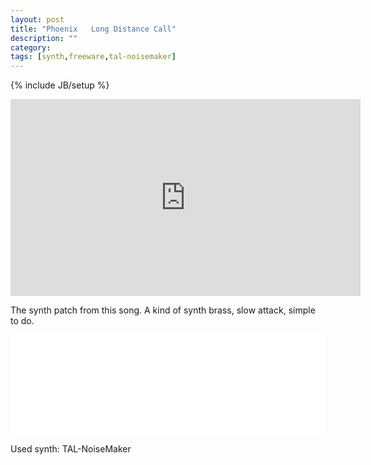```yaml
---
layout: post
title: "Phoenix   Long Distance Call"
description: ""
category: 
tags: [synth,freeware,tal-noisemaker]
---
```

{% include JB/setup %}

<iframe width="560" height="315" src="https://www.youtube.com/embed/owD3d1S0LFg" frameborder="0" allowfullscreen></iframe>

The synth patch from this song. A kind of synth brass, slow attack, simple to do.

<iframe width="100%" height="160px" src="//clyp.it/uhqajqs4/widget" frameborder="0" allowfullscreen=""></iframe>

Used synth: TAL-NoiseMaker